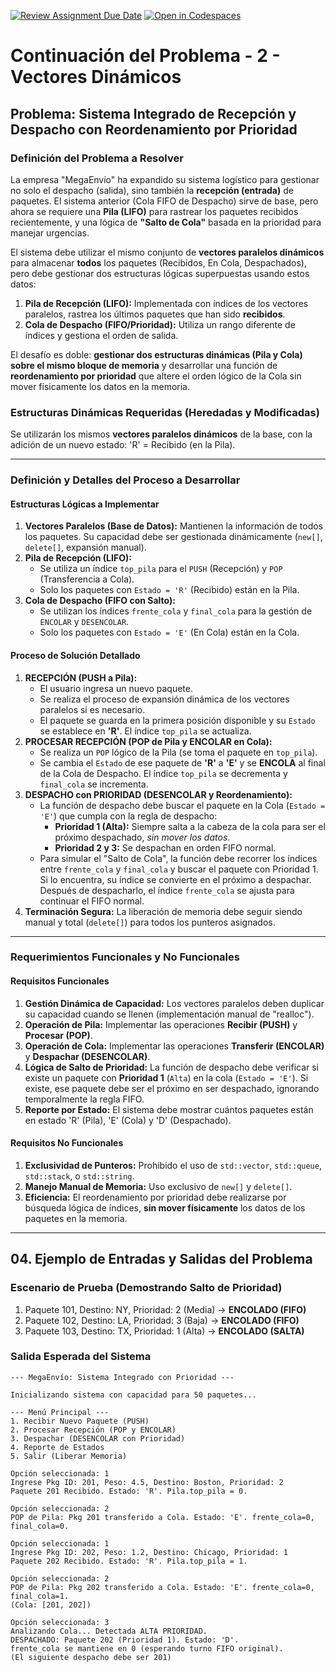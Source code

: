[![Review Assignment Due Date](https://classroom.github.com/assets/deadline-readme-button-22041afd0340ce965d47ae6ef1cefeee28c7c493a6346c4f15d667ab976d596c.svg)](https://classroom.github.com/a/dBUisVyx)
[![Open in Codespaces](https://classroom.github.com/assets/launch-codespace-2972f46106e565e64193e422d61a12cf1da4916b45550586e14ef0a7c637dd04.svg)](https://classroom.github.com/open-in-codespaces?assignment_repo_id=20950749)
# Continuación del Problema - 2 - Vectores Dinámicos

## Problema: Sistema Integrado de Recepción y Despacho con Reordenamiento por Prioridad

### Definición del Problema a Resolver

La empresa "MegaEnvío" ha expandido su sistema logístico para gestionar no solo el despacho (salida), sino también la **recepción (entrada)** de paquetes. El sistema anterior (Cola FIFO de Despacho) sirve de base, pero ahora se requiere una **Pila (LIFO)** para rastrear los paquetes recibidos recientemente, y una lógica de **"Salto de Cola"** basada en la prioridad para manejar urgencias.

El sistema debe utilizar el mismo conjunto de **vectores paralelos dinámicos** para almacenar **todos** los paquetes (Recibidos, En Cola, Despachados), pero debe gestionar dos estructuras lógicas superpuestas usando estos datos:

  1.  **Pila de Recepción (LIFO):** Implementada con índices de los vectores paralelos, rastrea los últimos paquetes que han sido **recibidos**.
  2.  **Cola de Despacho (FIFO/Prioridad):** Utiliza un rango diferente de índices y gestiona el orden de salida.

El desafío es doble: **gestionar dos estructuras dinámicas (Pila y Cola) sobre el mismo bloque de memoria** y desarrollar una función de **reordenamiento por prioridad** que altere el orden lógico de la Cola sin mover físicamente los datos en la memoria.

### Estructuras Dinámicas Requeridas (Heredadas y Modificadas)

Se utilizarán los mismos **vectores paralelos dinámicos** de la base, con la adición de un nuevo estado: 'R' = Recibido (en la Pila).

-----

### Definición y Detalles del Proceso a Desarrollar

#### Estructuras Lógicas a Implementar

1.  **Vectores Paralelos (Base de Datos):** Mantienen la información de todos los paquetes. Su capacidad debe ser gestionada dinámicamente (`new[]`, `delete[]`, expansión manual).
2.  **Pila de Recepción (LIFO):**
      * Se utiliza un índice `top_pila` para el `PUSH` (Recepción) y `POP` (Transferencia a Cola).
      * Solo los paquetes con `Estado = 'R'` (Recibido) están en la Pila.
3.  **Cola de Despacho (FIFO con Salto):**
      * Se utilizan los índices `frente_cola` y `final_cola` para la gestión de `ENCOLAR` y `DESENCOLAR`.
      * Solo los paquetes con `Estado = 'E'` (En Cola) están en la Cola.

#### Proceso de Solución Detallado

1.  **RECEPCIÓN (PUSH a Pila):**
      * El usuario ingresa un nuevo paquete.
      * Se realiza el proceso de expansión dinámica de los vectores paralelos si es necesario.
      * El paquete se guarda en la primera posición disponible y su `Estado` se establece en **'R'**. El índice `top_pila` se actualiza.
2.  **PROCESAR RECEPCIÓN (POP de Pila y ENCOLAR en Cola):**
      * Se realiza un `POP` lógico de la Pila (se toma el paquete en `top_pila`).
      * Se cambia el `Estado` de ese paquete de **'R'** a **'E'** y se **ENCOLA** al final de la Cola de Despacho. El índice `top_pila` se decrementa y `final_cola` se incrementa.
3.  **DESPACHO con PRIORIDAD (DESENCOLAR y Reordenamiento):**
      * La función de despacho debe buscar el paquete en la Cola (`Estado = 'E'`) que cumpla con la regla de despacho:
          * **Prioridad 1 (Alta):** Siempre salta a la cabeza de la cola para ser el próximo despachado, *sin mover los datos*.
          * **Prioridad 2 y 3:** Se despachan en orden FIFO normal.
      * Para simular el "Salto de Cola", la función debe recorrer los índices entre `frente_cola` y `final_cola` y buscar el paquete con Prioridad 1. Si lo encuentra, su índice se convierte en el próximo a despachar. Después de despacharlo, el índice `frente_cola` se ajusta para continuar el FIFO normal.
4.  **Terminación Segura:** La liberación de memoria debe seguir siendo manual y total (`delete[]`) para todos los punteros asignados.

-----

### Requerimientos Funcionales y No Funcionales

#### Requisitos Funcionales

1.  **Gestión Dinámica de Capacidad:** Los vectores paralelos deben duplicar su capacidad cuando se llenen (implementación manual de "realloc").
2.  **Operación de Pila:** Implementar las operaciones **Recibir (PUSH)** y **Procesar (POP)**.
3.  **Operación de Cola:** Implementar las operaciones **Transferir (ENCOLAR)** y **Despachar (DESENCOLAR)**.
4.  **Lógica de Salto de Prioridad:** La función de despacho debe verificar si existe un paquete con **Prioridad 1** (`Alta`) en la cola (`Estado = 'E'`). Si existe, ese paquete debe ser el próximo en ser despachado, ignorando temporalmente la regla FIFO.
5.  **Reporte por Estado:** El sistema debe mostrar cuántos paquetes están en estado 'R' (Pila), 'E' (Cola) y 'D' (Despachado).

#### Requisitos No Funcionales

1.  **Exclusividad de Punteros:** Prohibido el uso de `std::vector`, `std::queue`, `std::stack`, o `std::string`.
2.  **Manejo Manual de Memoria:** Uso exclusivo de `new[]` y `delete[]`.
3.  **Eficiencia:** El reordenamiento por prioridad debe realizarse por búsqueda lógica de índices, **sin mover físicamente** los datos de los paquetes en la memoria.

-----

## 04\. Ejemplo de Entradas y Salidas del Problema

### Escenario de Prueba (Demostrando Salto de Prioridad)

1.  Paquete 101, Destino: NY, Prioridad: 2 (Media) -\> **ENCOLADO (FIFO)**
2.  Paquete 102, Destino: LA, Prioridad: 3 (Baja) -\> **ENCOLADO (FIFO)**
3.  Paquete 103, Destino: TX, Prioridad: 1 (Alta) -\> **ENCOLADO (SALTA)**

### Salida Esperada del Sistema

```
--- MegaEnvío: Sistema Integrado con Prioridad ---

Inicializando sistema con capacidad para 50 paquetes...

--- Menú Principal ---
1. Recibir Nuevo Paquete (PUSH)
2. Procesar Recepción (POP y ENCOLAR)
3. Despachar (DESENCOLAR con Prioridad)
4. Reporte de Estados
5. Salir (Liberar Memoria)

Opción seleccionada: 1
Ingrese Pkg ID: 201, Peso: 4.5, Destino: Boston, Prioridad: 2
Paquete 201 Recibido. Estado: 'R'. Pila.top_pila = 0.

Opción seleccionada: 2
POP de Pila: Pkg 201 transferido a Cola. Estado: 'E'. frente_cola=0, final_cola=0.

Opción seleccionada: 1
Ingrese Pkg ID: 202, Peso: 1.2, Destino: Chicago, Prioridad: 1
Paquete 202 Recibido. Estado: 'R'. Pila.top_pila = 1.

Opción seleccionada: 2
POP de Pila: Pkg 202 transferido a Cola. Estado: 'E'. frente_cola=0, final_cola=1.
(Cola: [201, 202])

Opción seleccionada: 3
Analizando Cola... Detectada ALTA PRIORIDAD.
DESPACHADO: Paquete 202 (Prioridad 1). Estado: 'D'.
frente_cola se mantiene en 0 (esperando turno FIFO original).
(El siguiente despacho debe ser 201)
```